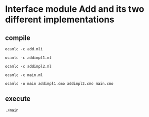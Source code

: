 # Interface module Add and its two different implementations

## compile
```
ocamlc -c add.mli

ocamlc -c addimpl1.ml

ocamlc -c addimpl2.ml

ocamlc -c main.ml

ocamlc -o main addimpl1.cmo addimpl2.cmo main.cmo
```
## execute
```
./main
```

